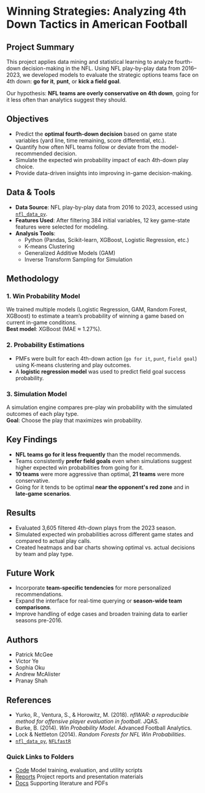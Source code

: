 # Winning Strategies: Analyzing 4th Down Tactics in American Football <br />

## Project Summary <br />

This project applies data mining and statistical learning to analyze fourth-down decision-making in the NFL. Using NFL play-by-play data from 2016–2023, we developed models to evaluate the strategic options teams face on 4th down: **go for it**, **punt**, or **kick a field goal**. <br />

Our hypothesis: **NFL teams are overly conservative on 4th down**, going for it less often than analytics suggest they should.<br />



## Objectives

- Predict the **optimal fourth-down decision** based on game state variables (yard line, time remaining, score differential, etc.).<br />
- Quantify how often NFL teams follow or deviate from the model-recommended decision.<br />
- Simulate the expected win probability impact of each 4th-down play choice.<br />
- Provide data-driven insights into improving in-game decision-making.<br />



## Data & Tools

- **Data Source**: NFL play-by-play data from 2016 to 2023, accessed using [`nfl_data_py`](https://pypi.org/project/nfl-data-py/).<br />
- **Features Used**: After filtering 384 initial variables, 12 key game-state features were selected for modeling.<br />
- **Analysis Tools**:
  - Python (Pandas, Scikit-learn, XGBoost, Logistic Regression, etc.) <br />
  - K-means Clustering <br />
  - Generalized Additive Models (GAM)<br />
  - Inverse Transform Sampling for Simulation<br />


## Methodology<br />

### 1. **Win Probability Model**  <br />
We trained multiple models (Logistic Regression, GAM, Random Forest, XGBoost) to estimate a team’s probability of winning a game based on current in-game conditions. <br />
**Best model**: XGBoost (MAE ≈ 1.27%).<br />

### 2. **Probability Estimations**<br />
- PMFs were built for each 4th-down action (`go for it`, `punt`, `field goal`) using K-means clustering and play outcomes.<br />
- A **logistic regression model** was used to predict field goal success probability.

### 3. **Simulation Model**
A simulation engine compares pre-play win probability with the simulated outcomes of each play type.<br />
**Goal**: Choose the play that maximizes win probability.<br />


## Key Findings <br />

- **NFL teams go for it less frequently** than the model recommends.<br />
- Teams consistently **prefer field goals** even when simulations suggest higher expected win probabilities from going for it.<br />
- **10 teams** were more aggressive than optimal, **21 teams** were more conservative.<br />
- Going for it tends to be optimal **near the opponent's red zone** and in **late-game scenarios**.<br />


## Results

- Evaluated 3,605 filtered 4th-down plays from the 2023 season.<br />
- Simulated expected win probabilities across different game states and compared to actual play calls.<br />
- Created heatmaps and bar charts showing optimal vs. actual decisions by team and play type.<br />


## Future Work

- Incorporate **team-specific tendencies** for more personalized recommendations.<br />
- Expand the interface for real-time querying or **season-wide team comparisons**.<br />
- Improve handling of edge cases and broaden training data to earlier seasons pre-2016.<br />


## Authors

- Patrick McGee<br />
- Victor Ye <br />
- Sophia Oku <br />
- Andrew McAlister<br />
- Pranay Shah <br />


## References

- Yurko, R., Ventura, S., & Horowitz, M. (2018). *nflWAR: a reproducible method for offensive player evaluation in football*. JQAS.  
- Burke, B. (2014). *Win Probability Model*. Advanced Football Analytics.  
- Lock & Nettleton (2014). *Random Forests for NFL Win Probabilities*.  
- [`nfl_data_py`](https://pypi.org/project/nfl-data-py/), [`NFLfastR`](https://nflverse.nflverse.com/)

### Quick Links to Folders

- [Code](./Code/) Model training, evaluation, and utility scripts <br />
- [Reports](./Reports/) Project reports and presentation materials <br />
- [Docs](./Docs/) Supporting literature and PDFs <br />

